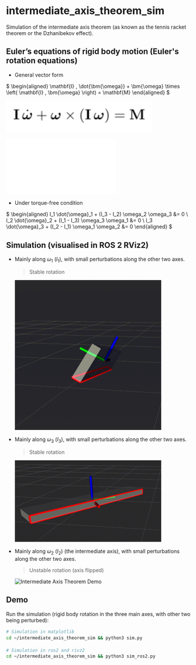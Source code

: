 # intermediate_axis_theorem_sim

Simulation of the intermediate axis theorem (as known as the tennis racket theorem or the Dzhanibekov effect).

## Euler’s equations of rigid body motion (Euler's rotation equations)

- General vector form

$
\begin{aligned}
\mathbf{I} \, \dot{\bm{\omega}} + \bm{\omega} \times \left( \mathbf{I} \, \bm{\omega} \right) = \mathbf{M}
\end{aligned}
$

<img src="assets/general_vector_form.pdf" alt="general_vector_form" width="400"/>

![general_vector_form](assets/general_vector_form.pdf)
    
- Under torque-free condition

$
\begin{aligned}
I_1 \dot{\omega}_1 + (I_3 - I_2) \omega_2 \omega_3 &= 0 \\
I_2 \dot{\omega}_2 + (I_1 - I_3) \omega_3 \omega_1 &= 0 \\
I_3 \dot{\omega}_3 + (I_2 - I_1) \omega_1 \omega_2 &= 0
\end{aligned}
$


## Simulation (visualised in ROS 2 RViz2)
- Mainly along $\omega_1$ ($I_1$), with small perturbations along the other two axes.
    > Stable rotation
    <img src="assets/i1.gif" alt="Intermediate Axis Theorem Demo" width="400"/>

- Mainly along $\omega_3$ ($I_3$), with small perturbations along the other two axes.
    > Stable rotation
    <img src="assets/i3.gif" alt="Intermediate Axis Theorem Demo" width="400"/>

- Mainly along $\omega_2$ ($I_2$) (the intermediate axis), with small perturbations along the other two axes.
    > Unstable rotation (axis flipped)
    <img src="assets/i2.gif" alt="Intermediate Axis Theorem Demo" width="300"/>


## Demo

Run the simulation (rigid body rotation in the three main axes, with other two being perturbed):
```bash
# Simulation in matplotlib
cd ~/intermediate_axis_theorem_sim && python3 sim.py

# Simulation in ros2 and rivz2
cd ~/intermediate_axis_theorem_sim && python3 sim_ros2.py
```